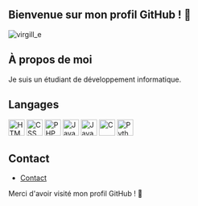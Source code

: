 ## Bienvenue sur mon profil GitHub ! 👋

<img src="https://www.virgill-e.be/ressources/img/virgille_ascii.png" alt="virgill_e" />

## À propos de moi

Je suis un étudiant de développement informatique.

## Langages
<span>
    <img height="32" width="32" src="https://virgill-e.be/ressources/icon/html-5.png" alt="HTML" />
    <img height="32" width="32" src="https://virgill-e.be/ressources/icon/css-3.png" alt="CSS" />
    <img height="32" width="32" src="https://virgill-e.be/ressources/icon/php.png" alt="PHP" />
    <img height="32" width="32" src="https://virgill-e.be/ressources/icon/js.png" alt="Javascript" />
    <img height="32" width="32" src="https://virgill-e.be/ressources/icon/java.png" alt="Java" />
    <img height="32" width="32" src="https://virgill-e.be/ressources/icon/c.png" alt="C" />
  <img height="32" width="32" src="https://virgill-e.be/ressources/icon/python.png" alt="Python" />
<span>
</br>

## Contact

- [Contact](https://www.virgill-e.be/)

Merci d'avoir visité mon profil GitHub ! 🙌
